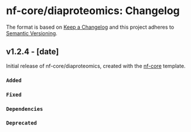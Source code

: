 # nf-core/diaproteomics: Changelog

The format is based on [Keep a Changelog](https://keepachangelog.com/en/1.0.0/)
and this project adheres to [Semantic Versioning](https://semver.org/spec/v2.0.0.html).

## v1.2.4 - [date]

Initial release of nf-core/diaproteomics, created with the [nf-core](https://nf-co.re/) template.

### `Added`

### `Fixed`

### `Dependencies`

### `Deprecated`
